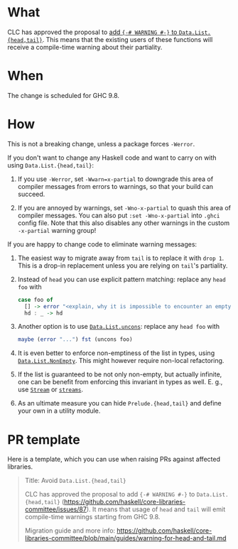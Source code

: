 # What

CLC has approved the proposal to
[add `{-# WARNING #-}` to `Data.List.{head,tail}`](https://github.com/haskell/core-libraries-committee/issues/87). This means that the existing users of these functions will receive a compile-time warning about their partiality.

# When

The change is scheduled for GHC 9.8.

# How

This is not a breaking change, unless a package forces `-Werror`.

If you don't want to change any Haskell code and want to carry on with using `Data.List.{head,tail}`:

1. If you use `-Werror`, set `-Wwarn=x-partial` to downgrade this area of compiler messages from errors to warnings, so that your build can succeed.

2. If you are annoyed by warnings, set `-Wno-x-partial` to quash this area of compiler messages. You can also put `:set -Wno-x-partial` into `.ghci` config file.
   Note that this also disables any other warnings in the custom `-x-partial` warning group!

If you are happy to change code to eliminate warning messages:

1. The easiest way to migrate away from `tail` is to replace it with `drop 1`. This is a drop-in replacement unless you are relying on `tail`'s partiality.

2. Instead of `head` you can use explicit pattern matching: replace any `head foo` with

    ```haskell
    case foo of
      [] -> error "<explain, why it is impossible to encounter an empty list here>"
      hd : _ -> hd
    ```

3. Another option is to use [`Data.List.uncons`](https://hackage.haskell.org/package/base/docs/Data-List.html#v:uncons): replace any `head foo` with

    ```haskell
    maybe (error "...") fst (uncons foo)
    ```

4. It is even better to enforce non-emptiness of the list in types, using [`Data.List.NonEmpty`](https://hackage.haskell.org/package/base/docs/Data-List-NonEmpty.html). This might however require non-local refactoring.

5. If the list is guaranteed to be not only non-empty, but actually infinite, one can be benefit from enforcing this invariant in types as well. E. g., use  [`Stream`](https://hackage.haskell.org/package/Stream/docs/Data-Stream.html) or [`streams`](https://hackage.haskell.org/package/streams/docs/Data-Stream-Infinite.html).

6. As an ultimate measure you can hide `Prelude.{head,tail}` and define your own in a utility module.

# PR template

Here is a template, which you can use when raising PRs against affected libraries.

> Title: Avoid `Data.List.{head,tail}`
>
> CLC has approved the proposal to add `{-# WARNING #-}` to `Data.List.{head,tail}`
> (https://github.com/haskell/core-libraries-committee/issues/87).
> It means that usage of `head` and `tail` will emit compile-time warnings
> starting from GHC 9.8.
>
> Migration guide and more info:
> https://github.com/haskell/core-libraries-committee/blob/main/guides/warning-for-head-and-tail.md
